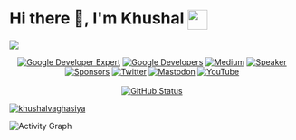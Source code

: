 # Hi there 👋, I'm Khushal <img align="center" src="https://media.giphy.com/media/yxicUANit7fTdEdZgr/giphy.gif" width="35">
![](https://komarev.com/ghpvc/?username=khushalvaghasiya&abbreviated=true)


<p align="center">
<a href="https://developers.google.com/profile/u/skydoves"><img alt="Google Developer Expert" src="https://skydoves.github.io/badges/gde.svg"/></a> 
<a href="https://devlibrary.withgoogle.com/authors/skydoves"><img alt="Google Developers" src="https://skydoves.github.io/badges/google-devlib.svg"/></a>
<a href="https://medium.com/@skydoves"><img alt="Medium" src="https://skydoves.github.io/badges/Story-Medium.svg"/></a>
<a href="https://speakerdeck.com/skydoves"><img alt="Speaker" src="https://skydoves.github.io/badges/speaker.svg"/></a></br>
<a href="https://github.com/sponsors/skydoves"><img alt="Sponsors" src="https://skydoves.github.io/badges/badge_sponsors.svg"/></a>
<a href="https://twitter.com/github_skydoves"><img alt="Twitter" src="https://skydoves.github.io/badges/twitter.svg"/></a>
<a href="https://androiddev.social/@skydoves"><img alt="Mastodon" src="https://skydoves.github.io/badges/mastodon.svg"/></a>
<a href="https://www.youtube.com/@skydoves"><img alt="YouTube" src="https://skydoves.github.io/badges/dove-youtube.svg"/></a></br></br>
<a href="https://github.com/khushalvaghasiya"><img alt="GitHub Status" src="https://github-readme-stats.vercel.app/api?username=khushalvaghasiya&hide=contribs&show_icons=true&include_all_commits=true&count_private=true"/></a>
</p>


<a href="https://github.com/AkshayAshokCode/github-readme-stats"><img align="top" src="https://github-readme-streak-stats.herokuapp.com/?user=khushalvaghasiya&theme=github-dark&hide_border=false" alt="khushalvaghasiya"/></a> </div>
&nbsp;

![Activity Graph](https://github-readme-activity-graph.vercel.app/graph?username=khushalvaghasiya&theme=github&hide_border=true&bg_color=0d1117&area_color=1f6fea&line=38d252&point=1f6fea&color=fefefe)


